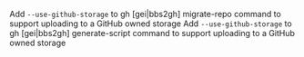 Add `--use-github-storage` to gh [gei|bbs2gh] migrate-repo command to support uploading to a GitHub owned storage
Add `--use-github-storage` to gh [gei|bbs2gh] generate-script command to support uploading to a GitHub owned storage
